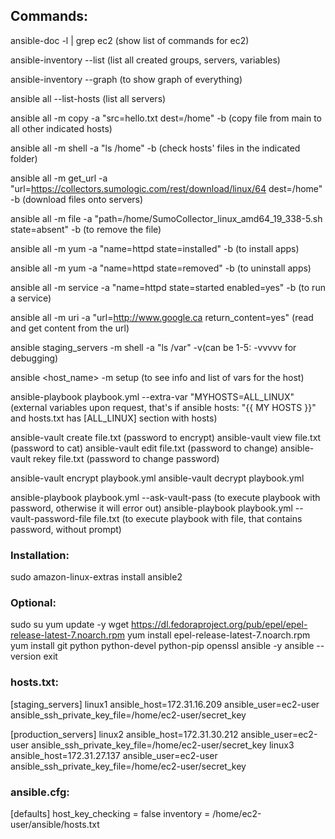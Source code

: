 <!-- Amazon Linux 2 -->

## Commands:

ansible-doc -l | grep ec2 (show list of commands for ec2)

ansible-inventory --list (list all created groups, servers, variables)

ansible-inventory --graph (to show graph of everything)

ansible all --list-hosts (list all servers)

ansible all -m copy -a "src=hello.txt dest=/home" -b (copy file from main to all other indicated hosts)

ansible all -m shell -a "ls /home" -b (check hosts' files in the indicated folder)

ansible all -m get_url -a "url=https://collectors.sumologic.com/rest/download/linux/64 dest=/home" -b (download files onto servers)

ansible all -m file -a "path=/home/SumoCollector_linux_amd64_19_338-5.sh state=absent" -b (to remove the file)

ansible all -m yum -a "name=httpd state=installed" -b (to install apps)

ansible all -m yum -a "name=httpd state=removed" -b (to uninstall apps)

ansible all -m service -a "name=httpd state=started enabled=yes" -b (to run a service)

ansible all -m uri -a "url=http://www.google.ca return_content=yes" (read and get content from the url)

ansible staging_servers -m shell -a "ls /var" -v(can be 1-5: -vvvvv for debugging)

ansible <host_name> -m setup (to see info and list of vars for the host)

ansible-playbook playbook.yml --extra-var "MYHOSTS=ALL_LINUX" (external variables upon request, that's if ansible hosts: "{{ MY HOSTS }}" and hosts.txt has [ALL_LINUX] section with hosts)

<!-- regular files encryption -->

ansible-vault create file.txt (password to encrypt)
ansible-vault view file.txt (password to cat)
ansible-vault edit file.txt (password to change)
ansible-vault rekey file.txt (password to change password)

<!-- yml files encryption -->

ansible-vault encrypt playbook.yml
ansible-vault decrypt playbook.yml

ansible-playbook playbook.yml --ask-vault-pass (to execute playbook with password, otherwise it will error out)
ansible-playbook playbook.yml --vault-password-file file.txt (to execute playbook with file, that contains password, without prompt)

<!-- sudo amazon-linux-extras install ansible2 -->

### Installation:

sudo amazon-linux-extras install ansible2

### Optional:

sudo su
yum update -y
wget https://dl.fedoraproject.org/pub/epel/epel-release-latest-7.noarch.rpm
yum install epel-release-latest-7.noarch.rpm
yum install git python python-devel python-pip openssl ansible -y
ansible --version
exit

### hosts.txt:

[staging_servers]
linux1 ansible_host=172.31.16.209 ansible_user=ec2-user ansible_ssh_private_key_file=/home/ec2-user/secret_key

[production_servers]
linux2 ansible_host=172.31.30.212 ansible_user=ec2-user ansible_ssh_private_key_file=/home/ec2-user/secret_key
linux3 ansible_host=172.31.27.137 ansible_user=ec2-user ansible_ssh_private_key_file=/home/ec2-user/secret_key

<!-- before cfg file: ansible -i hosts.txt all -m ping -->

### ansible.cfg:

[defaults]
host_key_checking = false
inventory = /home/ec2-user/ansible/hosts.txt

<!-- after cfg file: ansible all -m ping -->
